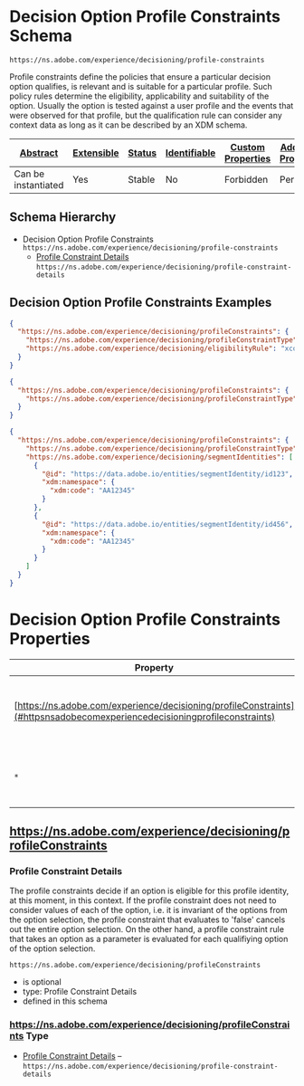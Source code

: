 
# Decision Option Profile Constraints Schema

```
https://ns.adobe.com/experience/decisioning/profile-constraints
```

Profile constraints define the policies that ensure a particular decision option qualifies, is relevant and is suitable for a particular profile. Such policy rules determine the eligibility, applicability and suitability of the option. Usually the option is tested against a user profile and the events that were observed for that profile, but the qualification rule can consider any context data as long as it can be described by an XDM schema.

| [Abstract](../../../../abstract.md) | [Extensible](../../../../extensions.md) | [Status](../../../../status.md) | [Identifiable](../../../../id.md) | [Custom Properties](../../../../extensions.md) | [Additional Properties](../../../../extensions.md) | Defined In |
|-------------------------------------|-----------------------------------------|---------------------------------|-----------------------------------|------------------------------------------------|----------------------------------------------------|------------|
| Can be instantiated | Yes | Stable | No | Forbidden | Permitted | [adobe/experience/decisioning/profile-constraints.schema.json](adobe/experience/decisioning/profile-constraints.schema.json) |
## Schema Hierarchy

* Decision Option Profile Constraints `https://ns.adobe.com/experience/decisioning/profile-constraints`
  * [Profile Constraint Details](profile-constraint-details.schema.md) `https://ns.adobe.com/experience/decisioning/profile-constraint-details`


## Decision Option Profile Constraints Examples

```json
{
  "https://ns.adobe.com/experience/decisioning/profileConstraints": {
    "https://ns.adobe.com/experience/decisioning/profileConstraintType": "rules",
    "https://ns.adobe.com/experience/decisioning/eligibilityRule": "xcore:eligibility-rule:e5244c22eff29e8"
  }
}
```

```json
{
  "https://ns.adobe.com/experience/decisioning/profileConstraints": {
    "https://ns.adobe.com/experience/decisioning/profileConstraintType": "none"
  }
}
```

```json
{
  "https://ns.adobe.com/experience/decisioning/profileConstraints": {
    "https://ns.adobe.com/experience/decisioning/profileConstraintType": "anySegments",
    "https://ns.adobe.com/experience/decisioning/segmentIdentities": [
      {
        "@id": "https://data.adobe.io/entities/segmentIdentity/id123",
        "xdm:namespace": {
          "xdm:code": "AA12345"
        }
      },
      {
        "@id": "https://data.adobe.io/entities/segmentIdentity/id456",
        "xdm:namespace": {
          "xdm:code": "AA12345"
        }
      }
    ]
  }
}
```


# Decision Option Profile Constraints Properties

| Property | Type | Required | Defined by |
|----------|------|----------|------------|
| [https://ns.adobe.com/experience/decisioning/profileConstraints](#httpsnsadobecomexperiencedecisioningprofileconstraints) | Profile Constraint Details | Optional | Decision Option Profile Constraints (this schema) |
| `*` | any | Additional | this schema *allows* additional properties |

## https://ns.adobe.com/experience/decisioning/profileConstraints
### Profile Constraint Details

The profile constraints decide if an option is eligible for this profile identity, at this moment, in this context. If the profile constraint does not need to consider values of each of the option, i.e. it is invariant of the options from the option selection, the profile constraint that evaluates to 'false' cancels out the entire option selection. On the other hand, a profile constraint rule that takes an option as a parameter is evaluated for each qualifiying option of the option selection.

`https://ns.adobe.com/experience/decisioning/profileConstraints`
* is optional
* type: Profile Constraint Details
* defined in this schema

### https://ns.adobe.com/experience/decisioning/profileConstraints Type


* [Profile Constraint Details](profile-constraint-details.schema.md) – `https://ns.adobe.com/experience/decisioning/profile-constraint-details`




